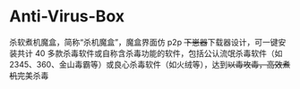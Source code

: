 # Anti-Virus-Box
杀软煮机魔盒，简称“杀机魔盒”，魔盒界面仿 p2p <del>下崽器</del>下载器设计，可一键安装共计 40 多款杀毒软件或自称含杀毒功能的软件，包括公认流氓杀毒软件（如 2345、360、金山毒霸等）或良心杀毒软件（如火绒等），达到<del>以毒攻毒，高效煮机</del>完美杀毒
